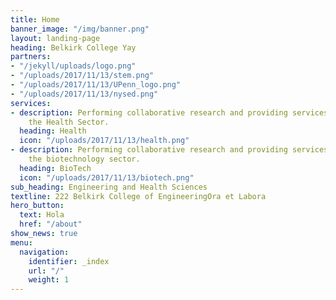```yaml
---
title: Home
banner_image: "/img/banner.png"
layout: landing-page
heading: Belkirk College Yay
partners:
- "/jekyll/uploads/logo.png"
- "/uploads/2017/11/13/stem.png"
- "/uploads/2017/11/13/UPenn_logo.png"
- "/uploads/2017/11/13/nysed.png"
services:
- description: Performing collaborative research and providing services to support
    the Health Sector.
  heading: Health
  icon: "/uploads/2017/11/13/health.png"
- description: Performing collaborative research and providing services to support
    the biotechnology sector.
  heading: BioTech
  icon: "/uploads/2017/11/13/biotech.png"
sub_heading: Engineering and Health Sciences
textline: 222 Belkirk College of EngineeringOra et Labora
hero_button:
  text: Hola
  href: "/about"
show_news: true
menu:
  navigation:
    identifier: _index
    url: "/"
    weight: 1
---
```


